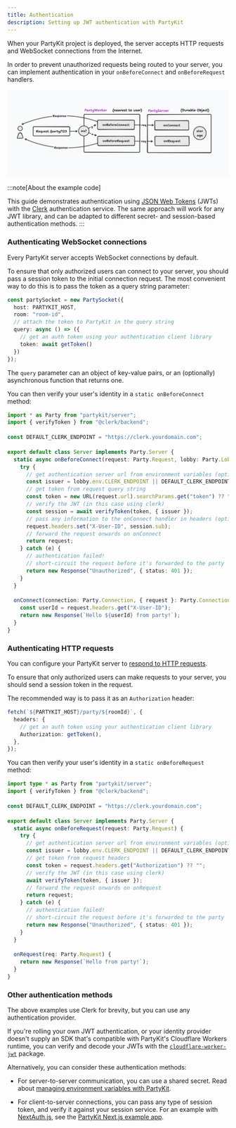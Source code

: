 ```yaml
---
title: Authentication
description: Setting up JWT authentication with PartyKit
---
```


When your PartyKit project is deployed, the server accepts HTTP requests and WebSocket connections from the Internet.

In order to prevent unauthorized requests being routed to your server, you can implement authentication in your `onBeforeConnect` and `onBeforeRequest` handlers.

<!-- TODO: Better image design -->

![onBefore handlers](../../../assets/on-before.png)

:::note[About the example code]

This guide demonstrates authentication using [JSON Web Tokens](https://jwt.io/) (JWTs) with the [Clerk](https://clerk.dev/) authentication service. The same approach will work for any JWT library, and can be adapted to different secret- and session-based authentication methods.
:::

### Authenticating WebSocket connections

Every PartyKit server accepts WebSocket connections by default.

To ensure that only authorized users can connect to your server, you should pass a session token to the initial connection request. The most convenient way to do this is to pass the token as a query string parameter:

```ts
const partySocket = new PartySocket({
  host: PARTYKIT_HOST,
  room: "room-id",
  // attach the token to PartyKit in the query string
  query: async () => ({
    // get an auth token using your authentication client library
    token: await getToken()
  })
});
```

The `query` parameter can an object of key-value pairs, or an (optionally) asynchronous
function that returns one.

You can then verify your user's identity in a `static onBeforeConnect` method:

```ts
import * as Party from "partykit/server";
import { verifyToken } from "@clerk/backend";

const DEFAULT_CLERK_ENDPOINT = "https://clerk.yourdomain.com";

export default class Server implements Party.Server {
  static async onBeforeConnect(request: Party.Request, lobby: Party.Lobby) {
    try {
      // get authentication server url from environment variables (optional)
      const issuer = lobby.env.CLERK_ENDPOINT || DEFAULT_CLERK_ENDPOINT
      // get token from request query string
      const token = new URL(request.url).searchParams.get("token") ?? "";
      // verify the JWT (in this case using clerk)
      const session = await verifyToken(token, { issuer });
      // pass any information to the onConnect handler in headers (optional)
      request.headers.set("X-User-ID", session.sub);
      // forward the request onwards on onConnect
      return request;
    } catch (e) {
      // authentication failed!
      // short-circuit the request before it's forwarded to the party
      return new Response("Unauthorized", { status: 401 });
    }
  }

  onConnect(connection: Party.Connection, { request }: Party.ConnectionContext) {
    const userId = request.headers.get("X-User-ID");
    return new Response(`Hello ${userId} from party!`);
  }
}
```

### Authenticating HTTP requests

<!-- TODO: Add links to guide/API-->

You can configure your PartyKit server to [respond to HTTP requests](/guides/responding-to-http-requests).

To ensure that only authorized users can make requests to your server, you should send a session token in the request.

The recommended way is to pass it as an `Authorization` header:

```ts
fetch(`${PARTYKIT_HOST}/party/${roomId}`, {
  headers: {
    // get an auth token using your authentication client library
    Authorization: getToken(),
  },
});
```

You can then verify your user's identity in a `static onBeforeRequest` method:

```ts
import type * as Party from "partykit/server";
import { verifyToken } from "@clerk/backend";

const DEFAULT_CLERK_ENDPOINT = "https://clerk.yourdomain.com";

export default class Server implements Party.Server {
  static async onBeforeRequest(request: Party.Request) {
    try {
      // get authentication server url from environment variables (optional)
      const issuer = lobby.env.CLERK_ENDPOINT || DEFAULT_CLERK_ENDPOINT
      // get token from request headers
      const token = request.headers.get("Authorization") ?? "";
      // verify the JWT (in this case using clerk)
      await verifyToken(token, { issuer });
      // forward the request onwards on onRequest
      return request;
    } catch (e) {
      // authentication failed!
      // short-circuit the request before it's forwarded to the party
      return new Response("Unauthorized", { status: 401 });
    }
  }

  onRequest(req: Party.Request) {
    return new Response(`Hello from party!`);
  }
}
```

### Other authentication methods

The above examples use Clerk for brevity, but you can use any authentication provider.

If you're rolling your own JWT authentication, or your identity provider doesn't supply an SDK that's compatible with PartyKit's Cloudflare Workers runtime, you can verify and decode your JWTs with the [`cloudflare-worker-jwt`](https://github.com/tsndr/cloudflare-worker-jwt) package.

Alternatively, you can consider these authentication methods:

- For server-to-server communication, you can use a shared secret. Read about [managing environment variables with PartyKit](/guides/managing-environment-variables).

- For client-to-server connections, you can pass any type of session token, and verify it against your session service. For an example with [NextAuth.js](https://next-auth.js.org/), see the [PartyKit Next.js example app](/examples/next-js).
